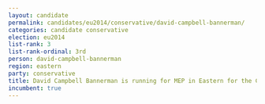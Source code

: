 ```yaml
---
layout: candidate
permalink: candidates/eu2014/conservative/david-campbell-bannerman/
categories: candidate conservative
election: eu2014
list-rank: 3
list-rank-ordinal: 3rd
person: david-campbell-bannerman
region: eastern
party: conservative
title: David Campbell Bannerman is running for MEP in Eastern for the Conservative Party
incumbent: true
---
```

